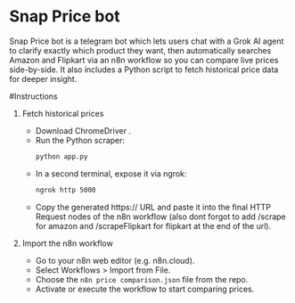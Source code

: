 # Snap Price bot

Snap Price bot is a telegram bot which lets users chat with a Grok AI agent to clarify exactly which product they want, then automatically searches Amazon and Flipkart via an n8n workflow so you can compare live prices side-by-side. It also includes a Python script to fetch historical price data for deeper insight.

#Instructions

1. Fetch historical prices
   - Download ChromeDriver .  
   - Run the Python scraper:  
     ```bash
     python app.py
     ```  
   - In a second terminal, expose it via ngrok:  
     ```bash
     ngrok http 5000
     ```  
   - Copy the generated https:// URL and paste it into the final HTTP Request nodes of the n8n workflow (also dont forgot to add /scrape for amazon and /scrapeFlipkart for flipkart at the end of the url).

2. Import the n8n workflow  
   - Go to your n8n web editor (e.g. n8n.cloud).  
   - Select Workflows > Import from File.  
   - Choose the `n8n price comparison.json` file from the repo.  
   - Activate or execute the workflow to start comparing prices.
